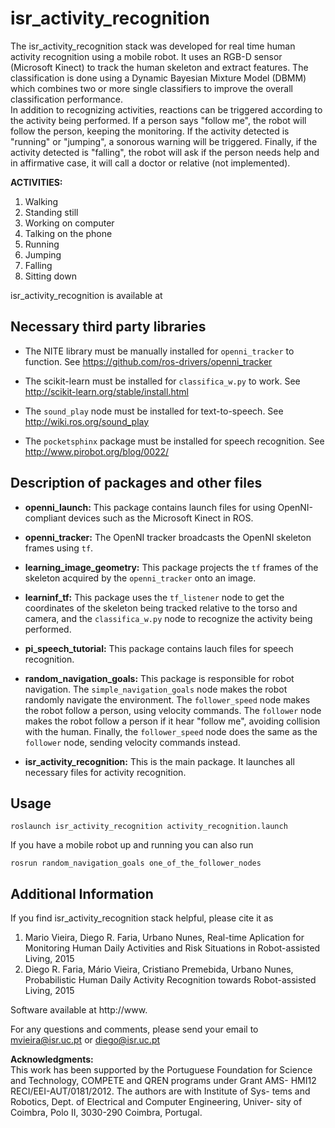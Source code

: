 # isr_activity_recognition

The isr_activity_recognition stack was developed for real time human activity recognition using a mobile robot. It uses an RGB-D sensor (Microsoft Kinect) to track the human skeleton and extract features. The classification is done using a Dynamic Bayesian Mixture Model (DBMM) which combines two or more single classifiers to improve the overall classification performance.  
In addition to recognizing activities, reactions can be triggered according to the activity being performed. If a person says "follow me", the robot will follow the person, keeping the monitoring. If the activity detected is "running" or "jumping", a sonorous warning will be triggered. Finally, if the activity detected is "falling", the robot will ask if the person needs help and in affirmative case, it will call a doctor or relative (not implemented).  

**ACTIVITIES:** 

1. Walking
2. Standing still
3. Working on computer
4. Talking on the phone
5. Running
6. Jumping
7. Falling
8. Sitting down

isr_activity_recognition is available at

## Necessary third party libraries

* The NITE library must be manually installed for `openni_tracker` to function. See https://github.com/ros-drivers/openni_tracker

* The scikit-learn must be installed for `classifica_w.py` to work. See http://scikit-learn.org/stable/install.html

* The `sound_play` node must be installed for text-to-speech. See http://wiki.ros.org/sound_play

* The `pocketsphinx` package must be installed for speech recognition. See http://www.pirobot.org/blog/0022/

## Description of packages and other files

* **openni_launch:** This package contains launch files for using OpenNI-compliant devices such as the Microsoft Kinect in ROS.

* **openni_tracker:** The OpenNI tracker broadcasts the OpenNI skeleton frames using `tf`.

* **learning_image_geometry:** This package projects the `tf` frames of the skeleton acquired by the `openni_tracker` onto an image.

* **learninf_tf:** This package uses the `tf_listener` node to get the coordinates of the skeleton being tracked relative to the torso and camera, and the `classifica_w.py` node to recognize the activity being performed.

* **pi_speech_tutorial:** This package contains lauch files for speech recognition.

* **random_navigation_goals:** This package is responsible for robot navigation. The `simple_navigation_goals` node makes the robot randomly navigate the environment. The `follower_speed` node makes the robot follow a person, using velocity commands. The `follower` node makes the robot follow a person if it hear "follow me", avoiding collision with the human. Finally, the `follower_speed` node does the same as the `follower` node, sending velocity commands instead. 

* **isr_activity_recognition:** This is the main package. It launches all necessary files for activity recognition. 

## Usage

```
roslaunch isr_activity_recognition activity_recognition.launch
```

If you have a mobile robot up and running you can also run
```
rosrun random_navigation_goals one_of_the_follower_nodes
```


## Additional Information

If you find isr_activity_recognition stack helpful, please cite it as

1. Mario Vieira, Diego R. Faria, Urbano Nunes, Real-time Aplication for Monitoring Human Daily Activities and Risk Situations in Robot-assisted Living, 2015
2. Diego R. Faria, Mário Vieira, Cristiano Premebida, Urbano Nunes, Probabilistic Human Daily Activity Recognition towards Robot-assisted Living, 2015


Software available at http://www.

For any questions and comments, please send your email to
mvieira@isr.uc.pt or diego@isr.uc.pt

**Acknowledgments:**                                                                                                        
This work has been supported by the Portuguese Foundation for Science
and  Technology,  COMPETE  and  QREN  programs  under  Grant  AMS-
HMI12  RECI/EEI-AUT/0181/2012.  The  authors  are  with  Institute  of  Sys-
tems and Robotics, Dept. of Electrical and Computer Engineering, Univer-
sity of Coimbra, Polo II, 3030-290 Coimbra, Portugal. 

